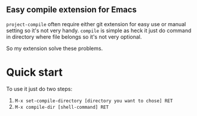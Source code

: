 ## Easy compile extension for Emacs

`project-compile` often require either git extension for easy use or manual setting so it's not very handy.
`compile` is simple as heck it just do command in directory where file belongs so it's not very optional.

So my extension solve these problems.

# Quick start

To use it just do two steps:
1. `M-x set-compile-directory [directory you want to chose] RET`
2. `M-x compile-dir [shell-command] RET`
